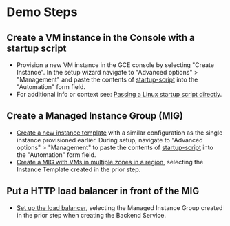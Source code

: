 # Demo Steps

## Create a VM instance in the Console with a startup script

* Provision a new VM instance in the GCE console by selecting "Create Instance". In the setup wizard navigate to "Advanced options" > "Management" and paste the contents of [startup-script](https://github.com/gallaglo/gcp-demos-notes-and-tricks/blob/main/mig/startup-script) into the "Automation" form field.
* For additional info or context see: [Passing a Linux startup script directly](https://cloud.google.com/compute/docs/instances/startup-scripts/linux).

## Create a Managed Instance Group (MIG)

* [Create a new instance template](https://cloud.google.com/compute/docs/instance-templates/create-instance-templates#create_a_new_instance_template) with a similar configuration as the single instance provisioned earlier. During setup, navigate to "Advanced options" > "Management" to paste the contents of [startup-script](https://github.com/gallaglo/gcp-demos-notes-and-tricks/blob/main/mig/startup-script) into the "Automation" form field.
* [Create a MIG with VMs in multiple zones in a region](https://cloud.google.com/compute/docs/instance-groups/distributing-instances-with-regional-instance-groups#creating_a_regional_managed_instance_group), selecting the Instance Template created in the prior step.

## Put a HTTP load balancer in front of the MIG

* [Set up the load balancer](https://cloud.google.com/load-balancing/docs/https/setup-global-ext-https-compute#load-balancer), selecting the Managed Instance Group created in the prior step when creating the Backend Service.
